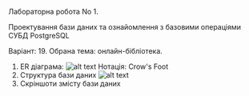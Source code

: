 
Лабораторна робота No 1.

Проектування бази даних та ознайомлення з базовими операціями СУБД PostgreSQL

Варіант: 19.
Обрана тема: онлайн-бібліотека.

1. ER діаграма:
![alt text](https://i.imgur.com/IDgsZX8.png)
Нотація: Crow's Foot
2. Структура бази даних
![alt text](https://i.imgur.com/pKUPBvY.png)
3. Скріншоти змісту бази даних
